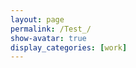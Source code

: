 ```yaml
---
layout: page
permalink: /Test_/
show-avatar: true
display_categories: [work]
---
```

<html>
  <head>
    <style>
      .slidecontainer {
  width: 70%;
}
.slider {
  -webkit-appearance: none;
  width: 100%;
  height: 15px;
  border-radius: 5px;
  background: #000000;
  outline: none;
  opacity: 0.7;
  -webkit-transition: .2s;
  transition: opacity .2s;
}
.slider::-webkit-slider-thumb {
  -webkit-appearance: none;
  appearance: none;
  width: 25px;
  height: 25px;
  border-radius: 50%;
  background: #3e5741;
  cursor: pointer;
}
.slider::-moz-range-thumb {
  width: 25px;
  height: 25px;
  border-radius: 50%;
  background: #3e5741;
  cursor: pointer;
}
.ticks {
  display: flex;
  justify-content: space-between;}
.tick {
  position: relative;
  display: flex;
  justify-content: center;
  width: 1px;
  height: $unit;
  line-height: $unit * 5;
  margin-bottom: $unit*2;
}
</style>
  </head>
<body>
<script type="text/javascript" src="https://unpkg.com/vtk.js"></script>
<script type="text/javascript">
  var fullScreenRenderer = vtk.Rendering.Misc.vtkFullScreenRenderWindow.newInstance({
    background: [0, 0, 0],
    containerStyle: { width: '1000px', height: "800px" } 
  });
  var renderWindow = fullScreenRenderer.getRenderWindow();
  //var renderWindow = vtk.Rendering.Core.vtkRenderWindow.newInstance();
  var renderer = fullScreenRenderer.getRenderer();
  //var renderer = vtk.Rendering.Core.vtkRenderer.newInstance();
  var actor = vtk.Rendering.Core.vtkActor.newInstance();
  renderer.addActor(actor);
  var mapper = vtk.Rendering.Core.vtkMapper.newInstance(); // this is the right mapper
  actor.setMapper(mapper);  
  var camera             = vtk.Rendering.Core.vtkCamera.newInstance();
  // add axes
  var openGLRenderWindow = vtk.Rendering.OpenGL.vtkRenderWindow.newInstance();
  renderWindow.addView(openGLRenderWindow);
  // Create a div section to put this into
  var container = document.createElement('div');
  document.querySelector('body').appendChild(container);
  openGLRenderWindow.setContainer(container);
  // Capture size of the container and set it to the renderWindow
  var { width, height } = container.getBoundingClientRect();
  openGLRenderWindow.setSize(width, height);
  //Setup an interactor to handle mouse events
  var interactor = vtk.Rendering.Core.vtkRenderWindowInteractor.newInstance();
  interactor.setView(openGLRenderWindow);
  interactor.initialize();
  interactor.bindEvents(container);
  interactor.setInteractorStyle(vtk.Interaction.Style.vtkInteractorStyleTrackballCamera.newInstance());
  // create orientation widget - add orientation axes
  var axesActor = vtk.Rendering.Core.vtkAxesActor.newInstance();
  var orientationWidget = vtk.Interaction.Widgets.vtkOrientationMarkerWidget.newInstance({
  actor: axesActor, interactor: renderWindow.getInteractor(), renderer: renderer, });
  orientationWidget.setEnabled(true);
  orientationWidget.setViewportCorner(vtk.Interaction.Widgets.vtkOrientationMarkerWidget.Corners.BOTTOM_RIGHT);
  orientationWidget.setViewportSize(0.25);
  // add a control panel
 // var controlPanel = "<html><table> <tr>  <td> <label for='timeslider'>Gestational age:</label> <input id='timeslider' type='range' class='slider' min='20' max='36' step='0.1'/> </td> </tr> <tr> <td> <p><span id='timevalue'>...</span></p> </td> </tr></table></html>";
  var controlPanel = "<html><div class='slidecontainer'><label for='timeslider'>Gestational age:</label> <input id='timeslider' type='range' class='slider' min='20' max='36' step='0.1'/><div class='ticks'> <span class='tick'>24</span></div>  <span class='tick'>28</span></div> <p><span id='timevalue'>...</span></p> </div></html>";
  fullScreenRenderer.addController(controlPanel);
var timeslider = document.querySelector('#timeslider');
var timevalue = document.querySelector('#timevalue');
timeslider.addEventListener('input', (e) => {
  var i = Number(e.target.value);
  var t = Math.round((i-20)*10);
  var c = 0;
  if (i >= 24.0) {c = c+1;}
  if (i >= 28.0) {c = c+1;}
  if (i >= 32.0) {c = c+1;}
  timevalue.innerText = e.target.value + " weeks";
  var file = '/assets/atlas/outer_cortical_surface/GeodesicRegression__GeodesicFlow__img__component_' + c + "__tp_"+ t +"__age_" + i.toFixed(1) + "0.vtp";
  console.log("selected file", file);
  var reader = vtk.IO.XML.vtkXMLPolyDataReader.newInstance();
  reader.setUrl(file);
  mapper.setInputConnection(reader.getOutputPort());
  renderWindow.render();
  });
// time slider features
timeslider.value = 20;
timevalue.innerText = timeslider.value + " weeks";
var reader = vtk.IO.XML.vtkXMLPolyDataReader.newInstance();
const file = '/assets/atlas/outer_cortical_surface/GeodesicRegression__GeodesicFlow__img__component_0__tp_0__age_20.00.vtp';
reader.setUrl(file);
mapper.setInputConnection(reader.getOutputPort());
  camera.setPosition(27.519753836746474, 604.1863725248345, -279.2425808488232);
  camera.setViewAngle(30.0);
  camera.zoom(5);
 renderer.setActiveCamera(camera);
  actor.getProperty().setColor(1, 1, 1);
  renderWindow.render();
</script>
</body>
</html>



